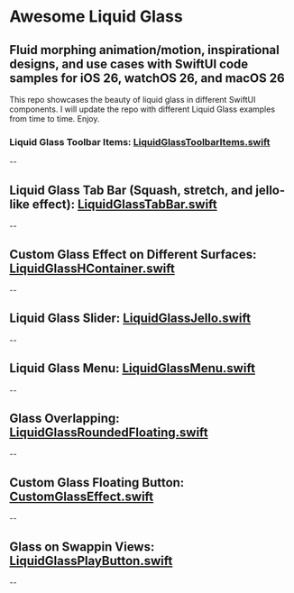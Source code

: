 # Awesome Liquid Glass

## Fluid morphing animation/motion, inspirational designs, and use cases with SwiftUI code samples for iOS 26, watchOS 26, and macOS 26

This repo showcases the beauty of liquid glass in different SwiftUI components. I will update the repo with different Liquid Glass examples from time to time. Enjoy.

### Liquid Glass Toolbar Items: [LiquidGlassToolbarItems.swift](https://github.com/GetStream/awesome-liquid-glass/blob/main/SwiftFiles/LiquidGlassToolbarItems.swift)
--

## Liquid Glass Tab Bar (Squash, stretch, and jello-like effect): [LiquidGlassTabBar.swift](https://github.com/GetStream/awesome-liquid-glass/blob/main/SwiftFiles/LiquidGlassTabBar.swift)
--

## Custom Glass Effect on Different Surfaces: [LiquidGlassHContainer.swift](https://github.com/GetStream/awesome-liquid-glass/blob/main/SwiftFiles/LiquidGlassHContainer.swift)
--

## Liquid Glass Slider: [LiquidGlassJello.swift](https://github.com/GetStream/awesome-liquid-glass/blob/main/SwiftFiles/LiquidGlassJello.swift)
--

## Liquid Glass Menu: [LiquidGlassMenu.swift](https://github.com/GetStream/awesome-liquid-glass/blob/main/SwiftFiles/LiquidGlassMenu.swift)
--

## Glass Overlapping: [LiquidGlassRoundedFloating.swift](https://github.com/GetStream/awesome-liquid-glass/blob/main/SwiftFiles/LiquidGlassRoundedFloating.swift)
--

## Custom Glass Floating Button: [CustomGlassEffect.swift](https://github.com/GetStream/awesome-liquid-glass/blob/main/SwiftFiles/CustomGlassEffect.swift)
--

## Glass on Swappin Views: [LiquidGlassPlayButton.swift](https://github.com/GetStream/awesome-liquid-glass/blob/main/SwiftFiles/LiquidGlassPlayButton.swift)
--
